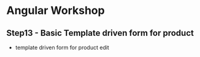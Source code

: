 # Angular Workshop

## Step13 - Basic Template driven form for product
- template driven form for product edit
